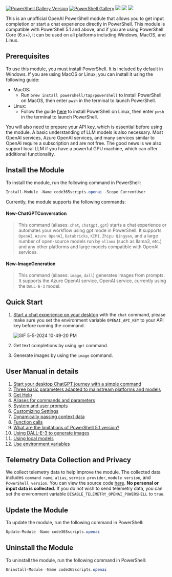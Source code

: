 [![PowerShell Gallery Version](https://img.shields.io/powershellgallery/v/code365scripts.openai?label=code365scripts.openai)](https://www.powershellgallery.com/packages/code365scripts.openai) [![PowerShell Gallery](https://img.shields.io/powershellgallery/dt/code365scripts.openai)](https://www.powershellgallery.com/packages/code365scripts.openai) [![](https://img.shields.io/badge/change-logs-blue)](CHANGELOG.md) [![](https://img.shields.io/badge/lang-简体中文-blue)](README.zh.md) [![](https://img.shields.io/badge/user_manual-English-blue)](https://github.com/chenxizhang/openai-powershell/discussions/categories/use-cases)

This is an unofficial OpenAI PowerShell module that allows you to get input completion or start a chat experience directly in PowerShell. This module is compatible with PowerShell 5.1 and above, and if you are using PowerShell Core (6.x+), it can be used on all platforms including Windows, MacOS, and Linux.

## Prerequisites

To use this module, you must install PowerShell. It is included by default in Windows. If you are using MacOS or Linux, you can install it using the following guide:

- MacOS:
  - Run `brew install powershell/tap/powershell` to install PowerShell on MacOS, then enter `pwsh` in the terminal to launch PowerShell.
- Linux:
  - Follow the guide [here](https://learn.microsoft.com/en-us/powershell/scripting/install/installing-powershell-on-linux?view=powershell-7.3) to install PowerShell on Linux, then enter `pwsh` in the terminal to launch PowerShell.

You will also need to prepare your API key, which is essential before using the module. A basic understanding of LLM models is also necessary. Most OpenAI services, Azure OpenAI services, and many services similar to OpenAI require a subscription and are not free. The good news is we also support local LLM if you have a powerful GPU machine, which can offer additional functionality.

## Install the Module

To install the module, run the following command in PowerShell:

```powershell
Install-Module -Name code365scripts.openai -Scope CurrentUser
```
Currently, the module supports the following commands:
#### New-ChatGPTConversation

> This command (aliases: `chat`, `chatgpt`, `gpt`) starts a chat experience or automates your workflow using gpt mode in PowerShell. It supports `OpenAI`, `Azure OpenAI`, `Databricks`, `KIMI`, `Zhipu Qingyan`, and a large number of open-source models run by `ollama` (such as llama3, etc.) and any other platforms and large models compatible with OpenAI services.

#### New-ImageGeneration

> This command (aliases: `image`, `dall`) generates images from prompts. It supports the Azure OpenAI service, OpenAI service, currently using the `DALL-E-3` model.

## Quick Start

1. [Start a chat experience on your desktop](https://github.com/chenxizhang/openai-powershell/discussions/192) with the `chat` command, please make sure you set the environment variable `OPENAI_API_KEY` to your API key before running the command. 

    ![GIF 5-5-2024 10-49-20 PM](https://github.com/chenxizhang/openai-powershell/assets/1996954/eb5629f8-7014-4b0b-84e5-82259265ab07)

1. Get text completions by using `gpt` command.

1. Generate images by using the `image` command.

## User Manual in details

1. [Start your desktop ChatGPT journey with a simple command](https://github.com/chenxizhang/openai-powershell/discussions/192)
2. [Three basic parameters adapted to mainstream platforms and models](https://github.com/chenxizhang/openai-powershell/discussions/193)
3. [Get Help](https://github.com/chenxizhang/openai-powershell/discussions/194)
4. [Aliases for commands and parameters](https://github.com/chenxizhang/openai-powershell/discussions/195)
5. [System and user prompts](https://github.com/chenxizhang/openai-powershell/discussions/196)
6. [Customizing Settings](https://github.com/chenxizhang/openai-powershell/discussions/198)
7. [Dynamically passing context data](https://github.com/chenxizhang/openai-powershell/discussions/199)
8. [Function calls](https://github.com/chenxizhang/openai-powershell/discussions/200)
9. [What are the limitations of PowerShell 5.1 version?](https://github.com/chenxizhang/openai-powershell/discussions/201)
10. [Using DALL-E-3 to generate images](https://github.com/chenxizhang/openai-powershell/discussions/202)
11. [Using local models](https://github.com/chenxizhang/openai-powershell/discussions/203)
12. [Use environment variables](https://github.com/chenxizhang/openai-powershell/discussions/204)

## Telemetry Data Collection and Privacy

We collect telemetry data to help improve the module. The collected data includes `command name`, `alias`, `service provider`, `module version`, and `PowerShell version`. You can view the source code [here](https://github.com/chenxizhang/openai-powershell/blob/master/code365scripts.openai/Private/Submit-Telemetry.ps1). **No personal or input data is collected.** If you do not wish to send telemetry data, you can set the environment variable `DISABLE_TELEMETRY_OPENAI_POWERSHELL` to `true`.

## Update the Module

To update the module, run the following command in PowerShell:

```powershell
Update-Module -Name code365scripts.openai
```

## Uninstall the Module

To uninstall the module, run the following command in PowerShell:

```powershell
Uninstall-Module -Name code365scripts.openai
```
